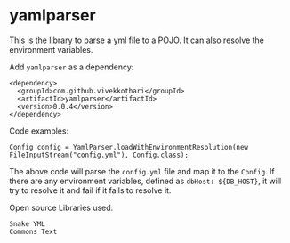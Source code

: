 # yamlparser
This is the library to parse a yml file to a POJO.
It can also resolve the environment variables.

Add ```yamlparser``` as a dependency:

```
<dependency>
  <groupId>com.github.vivekkothari</groupId>
  <artifactId>yamlparser</artifactId>
  <version>0.0.4</version>
</dependency>
```

Code examples:

```
Config config = YamlParser.loadWithEnvironmentResolution(new FileInputStream("config.yml"), Config.class);
```

The above code will parse the ```config.yml``` file and map it to the ```Config```.
If there are any environment variables, defined as ```dbHost: ${DB_HOST}```, it will try to resolve it and fail if it fails to resolve it.

Open source Libraries used:
```
Snake YML
Commons Text
```
